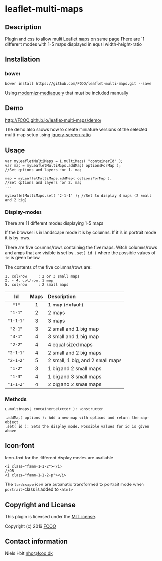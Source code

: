 # leaflet-multi-maps
>


## Description
Plugin and css to allow multi Leaflet maps on same page
There are 11 different modes with 1-5 maps displayed in equal width-height-ratio

## Installation
### bower
`bower install https://github.com/FCOO/leaflet-multi-maps.git --save`

Using [modernizr-mediaquery](https://github.com/FCOO/modernizr-mediaquery) that must be included manually

## Demo
http://FCOO.github.io/leaflet-multi-maps/demo/ 

The demo also shows how to create miniature versions of the selected multi-map setup using [jquery-screen-ratio](https://github.com/FCOO/jquery-screen-ratio)

## Usage

    var myLeafletMultiMaps = L.multiMaps( "containerId" );
    var map = myLeafletMultiMaps.addMap( optionsForMap );
    //Set options and layers for 1. map

    map = myLeafletMultiMaps.addMap( optionsForMap );
    //Set options and layers for 2. map
    ...

    myLeafletMultiMaps.set( '2-1-1' ); //Set to display 4 maps (2 small and 2 big)


### Display-modes
There are 11 different modes displaying 1-5 maps

If the browser is in landscape mode it is by columns. If it is in portrait mode it is by rows.

There are five columns/rows containing the five maps.
Witch columns/rows and amps that are visible is set by `.set( id )` where the possible values of `id` is given below.

The contents of the five columns/rows are:

    1. col/row     : 2 or 3 small maps
    2. - 4. col/row: 1 map
    5. col/row     : 2 small maps


| Id | Maps | Description |
| :--: | :--: | :-- |
| `"1"` | 1 | 1 map (default) |
| `"1-1"` | 2 | 2 maps |
| `"1-1-1"` | 3 | 3 maps |
| `"2-1"` | 3 | 2 small and 1 big map |
| `"3-1"` | 4 | 3 small and 1 big map |
| `"2-2"` | 4 | 4 equal sized maps |
| `"2-1-1"` | 4 | 2 small and 2 big maps|
| `"2-1-2"` | 5 | 2 small, 1 big, and 2 small maps |
| `"1-2"` | 3 | 1 big and 2 small maps |
| `"1-3"` | 4 | 1 big and 3 small maps |
| `"1-1-2"` | 4 | 2 big and 2 small maps |



### Methods

    L.multiMaps( containerSelector ): Constructor        

    .addMap( options ): Add a new map with options and return the map-object
    .set( id ): Sets the display mode. Possible values for id is given above

## Icon-font
Icon-font for the different display modes are available.

    <i class="famm-1-1-2"></i>
    //OR
    <i class="famm-1-1-2-p"></i>

The `landscape` icon are automatic transformed to portrait mode when `portrait`-class is added to `<html>`

## Copyright and License
This plugin is licensed under the [MIT license](https://github.com/FCOO/leaflet-multi-maps/LICENSE).

Copyright (c) 2016 [FCOO](https://github.com/FCOO)

## Contact information

Niels Holt nho@fcoo.dk
